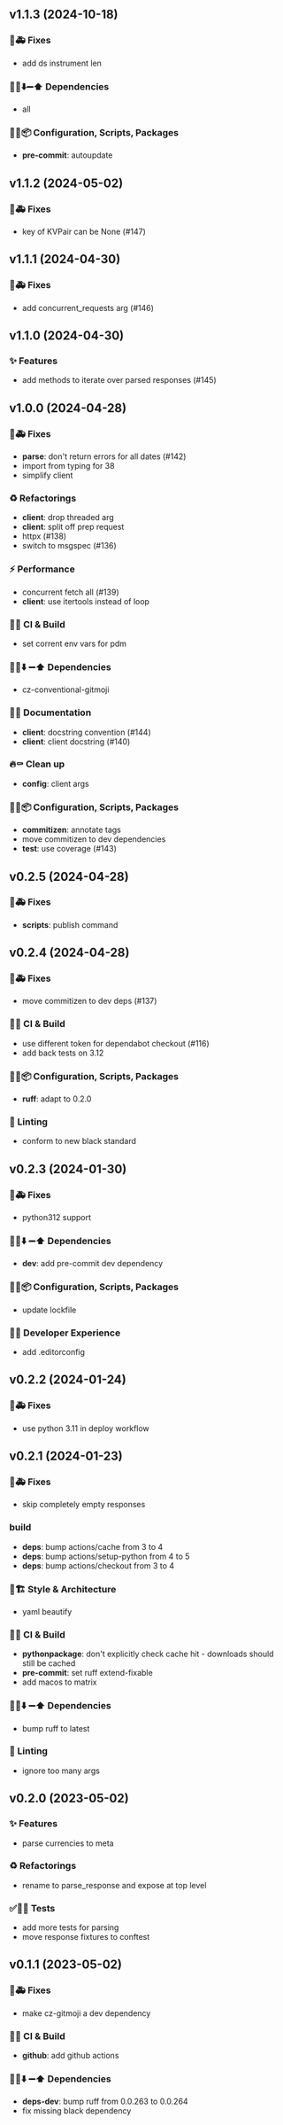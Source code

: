 ## v1.1.3 (2024-10-18)

### 🐛🚑️ Fixes

- add ds instrument len

### 📌➕⬇️➖⬆️ Dependencies

- all

### 🔧🔨📦️ Configuration, Scripts, Packages

- **pre-commit**: autoupdate

## v1.1.2 (2024-05-02)

### 🐛🚑️ Fixes

- key of KVPair can be None (#147)

## v1.1.1 (2024-04-30)

### 🐛🚑️ Fixes

- add concurrent_requests arg (#146)

## v1.1.0 (2024-04-30)

### ✨ Features

- add methods to iterate over parsed responses (#145)

## v1.0.0 (2024-04-28)

### 🐛🚑️ Fixes

- **parse**: don't return errors for all dates (#142)
- import from typing for 38
- simplify client

### ♻️  Refactorings

- **client**: drop threaded arg
- **client**: split off prep request
- httpx (#138)
- switch to msgspec (#136)

### ⚡️ Performance

- concurrent fetch all (#139)
- **client**: use itertools instead of loop

### 💚👷 CI & Build

- set corrent env vars for pdm

### 📌➕⬇️ ➖⬆️  Dependencies

- cz-conventional-gitmoji

### 📝💡 Documentation

- **client**: docstring convention (#144)
- **client**: client docstring (#140)

### 🔥⚰️  Clean up

- **config**: client args

### 🔧🔨📦️ Configuration, Scripts, Packages

- **commitizen**: annotate tags
- move commitizen to dev dependencies
- **test**: use coverage (#143)

## v0.2.5 (2024-04-28)

### 🐛🚑️ Fixes

- **scripts**: publish command

## v0.2.4 (2024-04-28)

### 🐛🚑️ Fixes

- move commitizen to dev deps (#137)

### 💚👷 CI & Build

- use different token for dependabot checkout (#116)
- add back tests on 3.12

### 🔧🔨📦️ Configuration, Scripts, Packages

- **ruff**: adapt to 0.2.0

### 🚨 Linting

- conform to new black standard

## v0.2.3 (2024-01-30)

### 🐛🚑️ Fixes

- python312 support

### 📌➕⬇️ ➖⬆️  Dependencies

- **dev**: add pre-commit dev dependency

### 🔧🔨📦️ Configuration, Scripts, Packages

- update lockfile

### 🧑‍💻 Developer Experience

- add .editorconfig

## v0.2.2 (2024-01-24)

### 🐛🚑️ Fixes

- use python 3.11 in deploy workflow

## v0.2.1 (2024-01-23)

### 🐛🚑️ Fixes

- skip completely empty responses

### build

- **deps**: bump actions/cache from 3 to 4
- **deps**: bump actions/setup-python from 4 to 5
- **deps**: bump actions/checkout from 3 to 4

### 🎨🏗️ Style & Architecture

- yaml beautify

### 💚👷 CI & Build

- **pythonpackage**: don't explicitly check cache hit - downloads should still be cached
- **pre-commit**: set ruff extend-fixable
- add macos to matrix

### 📌➕⬇️ ➖⬆️  Dependencies

- bump ruff to latest

### 🚨 Linting

- ignore too many args

## v0.2.0 (2023-05-02)

### ✨ Features

- parse currencies to meta

### ♻️  Refactorings

- rename to parse_response and expose at top level

### ✅🤡🧪 Tests

- add more tests for parsing
- move response fixtures to conftest

## v0.1.1 (2023-05-02)

### 🐛🚑️ Fixes

- make cz-gitmoji a dev dependency

### 💚👷 CI & Build

- **github**: add github actions

### 📌➕⬇️ ➖⬆️  Dependencies

- **deps-dev**: bump ruff from 0.0.263 to 0.0.264
- fix missing black dependency
